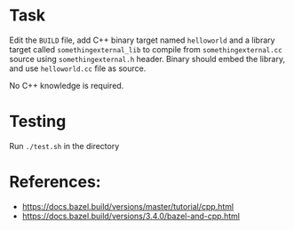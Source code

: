# Task
Edit the `BUILD` file, add C++ binary target named `helloworld` and a library target called `somethingexternal_lib` to compile from `somethingexternal.cc` source using `somethingexternal.h` header. 
Binary should embed the library, and use `helloworld.cc` file as source.

No C++ knowledge is required.

# Testing
Run `./test.sh` in the directory

# References:
- https://docs.bazel.build/versions/master/tutorial/cpp.html
- https://docs.bazel.build/versions/3.4.0/bazel-and-cpp.html